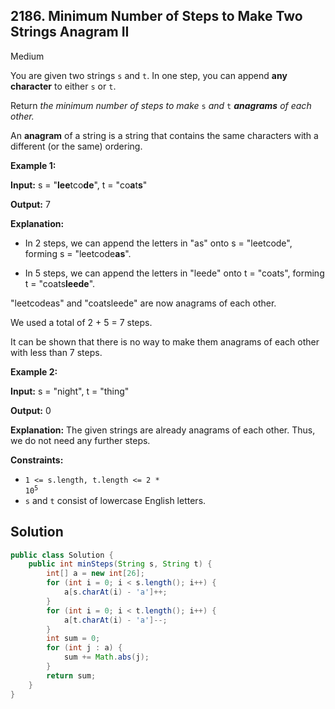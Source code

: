 ## 2186\. Minimum Number of Steps to Make Two Strings Anagram II

Medium

You are given two strings `s` and `t`. In one step, you can append **any character** to either `s` or `t`.

Return _the minimum number of steps to make_ `s` _and_ `t` _**anagrams** of each other._

An **anagram** of a string is a string that contains the same characters with a different (or the same) ordering.

**Example 1:**

**Input:** s = "**lee**tco**de**", t = "co**a**t**s**"

**Output:** 7

**Explanation:**

- In 2 steps, we can append the letters in "as" onto s = "leetcode", forming s = "leetcode**as**".

- In 5 steps, we can append the letters in "leede" onto t = "coats", forming t = "coats**leede**".

"leetcodeas" and "coatsleede" are now anagrams of each other.

We used a total of 2 + 5 = 7 steps.

It can be shown that there is no way to make them anagrams of each other with less than 7 steps. 

**Example 2:**

**Input:** s = "night", t = "thing"

**Output:** 0

**Explanation:** The given strings are already anagrams of each other. Thus, we do not need any further steps. 

**Constraints:**

*   <code>1 <= s.length, t.length <= 2 * 10<sup>5</sup></code>
*   `s` and `t` consist of lowercase English letters.

## Solution

```java
public class Solution {
    public int minSteps(String s, String t) {
        int[] a = new int[26];
        for (int i = 0; i < s.length(); i++) {
            a[s.charAt(i) - 'a']++;
        }
        for (int i = 0; i < t.length(); i++) {
            a[t.charAt(i) - 'a']--;
        }
        int sum = 0;
        for (int j : a) {
            sum += Math.abs(j);
        }
        return sum;
    }
}
```